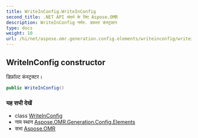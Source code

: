 ```yaml
---
title: WriteInConfig.WriteInConfig
second_title: .NET API संदर्भ के लिए Aspose.OMR
description: WriteInConfig नर्मत. डफ़ल्ट कंस्ट्रक्टर
type: docs
weight: 10
url: /hi/net/aspose.omr.generation.config.elements/writeinconfig/writeinconfig/
---
```

## WriteInConfig constructor

डिफ़ॉल्ट कंस्ट्रक्टर।

```csharp
public WriteInConfig()
```

### यह सभी देखें

* class [WriteInConfig](../)
* नाम स्थान [Aspose.OMR.Generation.Config.Elements](../../writeinconfig/)
* सभा [Aspose.OMR](../../../)



